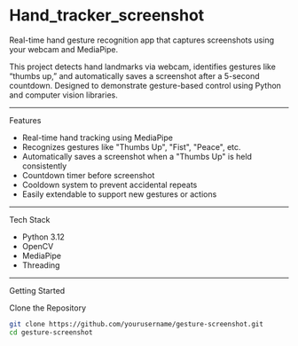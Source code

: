 # Hand_tracker_screenshot
Real-time hand gesture recognition app that captures screenshots using your webcam and MediaPipe.

This project detects hand landmarks via webcam, identifies gestures like “thumbs up,” and automatically saves a screenshot after a 5-second countdown. Designed to demonstrate gesture-based control using Python and computer vision libraries.

---

Features
- Real-time hand tracking using MediaPipe
- Recognizes gestures like "Thumbs Up", "Fist", "Peace", etc.
- Automatically saves a screenshot when a "Thumbs Up" is held consistently
- Countdown timer before screenshot
- Cooldown system to prevent accidental repeats
- Easily extendable to support new gestures or actions

---

Tech Stack
- Python 3.12
- OpenCV
- MediaPipe
- Threading

---

Getting Started

Clone the Repository
```bash
git clone https://github.com/yourusername/gesture-screenshot.git
cd gesture-screenshot
